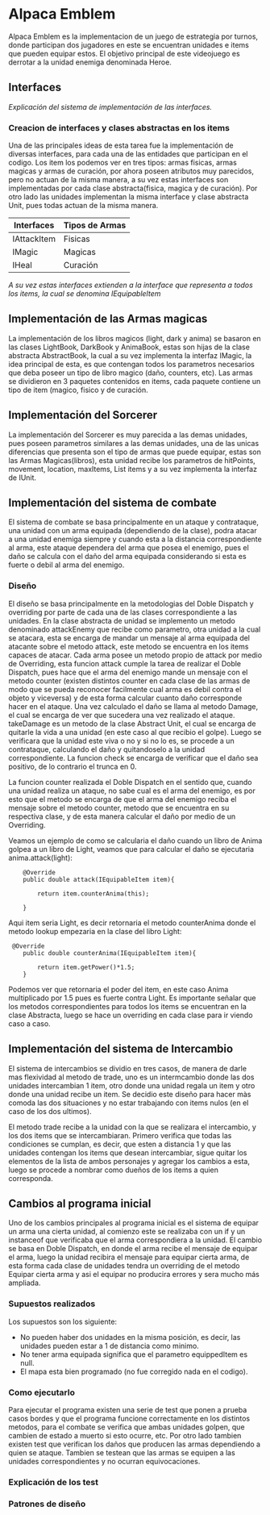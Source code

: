 # Alpaca Emblem

Alpaca Emblem es la implementacion de un juego de estrategia por turnos, donde participan dos jugadores en este
se encuentran unidades e items que pueden equipar estos. El objetivo principal de este videojuego es derrotar a la unidad
enemiga denominada Heroe.

## Interfaces

_Explicación del sistema de implementación de las interfaces._

### Creacion de interfaces y clases abstractas en los items

Una de las principales ideas de esta tarea fue la implementación de diversas interfaces, para cada una de las entidades que 
participan en el codigo. Los item los podemos ver en tres tipos: armas fisicas, armas magicas y armas de curación, por ahora
poseen atributos muy parecidos, pero no actuan de la misma manera, a su vez estas interfaces son implementadas por cada clase 
abstracta(fisica, magica y de curación). Por otro lado las unidades implementan la misma interface y clase abstracta Unit, pues 
todas actuan de la misma manera.

| Interfaces    | Tipos de Armas |
| ------------- | -------------  |
| IAttackItem   | Fisicas        |
| IMagic        | Magicas        |
| IHeal         | Curación       |


_A su vez estas interfaces extienden a la interface que representa a todos los items, la cual se denomina IEquipableItem_




## Implementación de las Armas magicas

La implementación de los libros magicos (light, dark y anima) se basaron en las clases LightBook, DarkBook y AnimaBook, estas
son hijas de la clase abstracta AbstractBook, la cual a su vez implementa la interfaz IMagic, la idea principal de esta,
es que contengan todos los parametros necesarios que deba poseer un tipo de libro magico (daño, counters, etc). Las armas se dividieron en 3 paquetes contenidos en items, cada paquete contiene un tipo de item (magico, fisico y de curación.

## Implementación del Sorcerer

La implementación del Sorcerer es muy parecida a las demas unidades, pues poseen parametros similares a las demas unidades, una
de las unicas diferencias que presenta son el tipo de armas que puede equipar, estas son las Armas Magicas(libros), esta unidad recibe los parametros de hitPoints, movement, location, maxItems, List items y a su vez implementa la interfaz de IUnit.


## Implementación del sistema de combate

El sistema de combate se basa principalmente en un ataque y contrataque, una unidad con un arma equipada (dependiendo de la clase), podra atacar a una unidad enemiga siempre y cuando esta a la distancia correspondiente al arma, este ataque dependera 
del arma que posea el enemigo, pues el daño se calcula con el daño del arma equipada considerando si esta es fuerte o debil al arma del enemigo.


### Diseño

El diseño se basa principalmente en la metodologias del Doble Dispatch y overriding por parte de cada una de las clases correspondiente a las unidades. En la clase abstracta de unidad se implemento un metodo denominado attackEnemy que recibe como 
parametro, otra unidad a la cual se atacara, esta se encarga de mandar un mensaje al arma equipada del atacante sobre el metodo 
attack, este metodo se encuentra en los items capaces de atacar. Cada arma posee un metodo propio de attack por medio de Overriding, esta funcion attack cumple la tarea de realizar el Doble Dispatch, pues hace que el arma del enemigo mande un mensaje con el metodo counter (existen distintos counter en cada clase de las armas de modo que se pueda reconocer facilmente cual arma es debil contra el objeto y viceversa) y de esta forma calcular cuanto daño corresponde hacer en el ataque. Una vez calculado el daño se llama al metodo Damage, el cual se encarga de ver que sucedera una vez realizado el ataque. takeDamage es un metodo de la clase Abstract Unit, el cual se encarga de quitarle la vida a una unidad (en este caso al que recibio el golpe). Luego se verificara que la unidad este viva o no y si no lo es, se procede a un contrataque, calculando el daño y quitandoselo a la unidad correspondiente. La funcion check se encarga de verificar que el daño sea positivo, de lo contrario el trunca en 0.

La funcion counter realizada el Doble Dispatch en el sentido que, cuando una unidad realiza un ataque, no sabe cual es el arma del enemigo, es por esto que el metodo se encarga de que el arma del enemigo reciba el mensaje sobre el metodo counter, metodo que se encuentra en su respectiva clase, y de esta manera calcular el daño por medio de un Overriding.

Veamos un ejemplo de como se calcularia el daño cuando un libro de Anima golpea a un libro de Light, veamos que para calcular el daño se ejecutaria anima.attack(light):

```
    @Override
    public double attack(IEquipableItem item){

        return item.counterAnima(this);

    }
```
Aqui item seria Light, es decir retornaria el metodo counterAnima donde el metodo lookup empezaria en la clase del libro Light:


```
 @Override
    public double counterAnima(IEquipableItem item){

        return item.getPower()*1.5;
    }
```
Podemos ver que retornaria el poder del item, en este caso Anima multiplicado por 1.5 pues es fuerte contra Light. Es importante señalar que los metodos correspondientes para todos los items se encuentran en la clase Abstracta, luego se hace un overriding en cada clase para ir viendo caso a caso.

## Implementación del sistema de Intercambio

El sistema de intercambios se dividio en tres casos, de manera de darle mas flexividad al metodo de trade, uno es un intermcambio donde las dos unidades intercambian 1 item, otro donde una unidad regala un item y otro donde una unidad recibe un item. Se decidio este diseño para hacer màs comoda las dos situaciones y no estar trabajando con items nulos (en el caso de los dos ultimos).

El metodo trade recibe a la unidad con la que se realizara el intercambio, y los dos items que se intercambiaran. Primero verifica que todas las condiciones se cumplan, es decir, que esten a distancia 1 y que las unidades contengan los items que desean intercambiar, sigue quitar los elementos de la lista de ambos personajes y agregar los cambios a esta, luego se procede a nombrar como dueños de los items a quien corresponda.

## Cambios al programa inicial

Uno de los cambios principales al programa inicial es el sistema de equipar un arma una cierta unidad, al comienzo este se realizaba con un if y un instanceof que verificaba que el arma correspondiera a la unidad. El cambio se basa en Doble Dispatch, en donde el arma recibe el mensaje de equipar el arma, luego la unidad recibira el mensaje para equipar cierta arma, de esta forma cada clase de unidades tendra un overriding de el metodo Equipar cierta arma y asi el equipar no producira errores y sera mucho más ampliada.


### Supuestos realizados

Los supuestos son los siguiente:

- No pueden haber dos unidades en la misma posición, es decir, las unidades pueden estar a 1 de distancia como minimo.
- No tener arma equipada significa que el parametro equippedItem es null.
- El mapa esta bien programado (no fue corregido nada en el codigo).



### Como ejecutarlo

Para ejecutar el programa existen una serie de test que ponen a prueba casos bordes y que el programa funcione correctamente en los distintos metodos, para el combate se verifica que ambas unidades golpen, que cambien de estado a muerto si esto ocurre, etc. Por otro lado tambien existen test que verifican los daños que producen las armas dependiendo a quien se ataque. Tambien se testean que las armas se equipen a las unidades correspondientes y no ocurran equivocaciones.

### Explicación de los test

### Patrones de diseño
